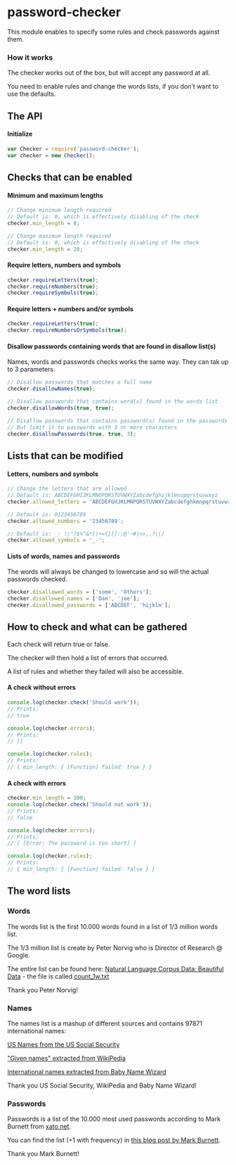 # password-checker

This module enables to specify some rules and check passwords against them.

### How it works
The checker works out of the box, but will accept any password at all.

You need to enable rules and change the words lists, if you don't want to use the defaults.

## The API

#### Initialize
```JavaScript
var Checker = require('password-checker');
var checker = new Checker();
```

## Checks that can be enabled

#### Minimum and maximum lengths
```JavaScript
// Change minimum length required
// Default is: 0, which is effectively disabling of the check
checker.min_length = 8;

// Change maximum length required
// Default is: 0, which is effectively disabling of the check
checker.min_length = 20;
```

#### Require letters, numbers and symbols
```JavaScript
checker.requireLetters(true);
checker.requireNumbers(true);
checker.requireSymbols(true);
```

#### Require letters + numbers and/or symbols
```JavaScript
checker.requireLetters(true);
checker.requireNumbersOrSymbols(true);
```

#### Disallow passwords containing words that are found in disallow list(s)
Names, words and passwords checks works the same way.
They can tak up to 3 parameters.
 
```JavaScript
// Disallow passwords that matches a full name
checker.disallowNames(true);

// Disallow passwords that contains word(s) found in the words list
checker.disallowWords(true, true);

// Disallow passwords that contains password(s) found in the passwords list
// But limit it to passwords with 3 or more characters
checker.disallowPasswords(true, true, 3);
```

## Lists that can be modified

#### Letters, numbers and symbols
```JavaScript
// Change the letters that are allowed
// Default is: ABCDEFGHIJKLMNOPQRSTUVWXYZabcdefghijklmnopqrstuvwxyz
checker.allowed_letters = 'ABCDEFGHJKLMNPQRSTUVWXYZabcdefghkmnpqrstuvwxyz';

// Default is: 0123456789
checker.allowed_numbers = '23456789';

// Default is: _- !\"?$%^&*()+={}[]:;@'~#|<>,.?\\/
checker.allowed_symbols = '_-';
```

#### Lists of words, names and passwords
The words will always be changed to lowercase and so will the actual passwords checked.
```JavaScript
checker.disallowed_words = ['some', 'Others'];
checker.disallowed_names = ['Dan', 'joe'];
checker.disallowed_passwords = ['ABCDEF', 'hijklm'];
```

## How to check and what can be gathered
Each check will return true or false.

The checker will then hold a list of errors that occurred.

A list of rules and whether they failed will also be accessible.

#### A check without errors
```JavaScript
console.log(checker.check('Should work'));
// Prints:
// true

console.log(checker.errors);
// Prints: 
// []

console.log(checker.rules);
// Prints:
// { min_length: { [Function] failed: true } }
```

#### A check with errors
```JavaScript
checker.min_length = 100;
console.log(checker.check('Should not work'));
// Prints:
// false

console.log(checker.errors);
// Prints:
// [ [Error: The password is too short] ]

console.log(checker.rules);
// Prints:
// { min_length: { [Function] failed: false } }
```

## The word lists
### Words
The words list is the first 10.000 words found in a list of 1/3 million words list.

The 1/3 million list is create by Peter Norvig who is Director of Research @ Google.

The entire list can be found here: [Natural Language Corpus Data: Beautiful Data](http://norvig.com/ngrams/) - the file is called [count_1w.txt](http://norvig.com/ngrams/count_1w.txt)

Thank you Peter Norvig!

 
### Names
The names list is a mashup of different sources and contains 97871 international names:

[US Names from the US Social Security](http://www.ssa.gov/oact/babynames/limits.html)

["Given names" extracted from WikiPedia](http://en.wikipedia.org/w/api.php?action=query&continue=&list=categorymembers&cmnamespace=0&cmlimit=500&cmtitle=Category:Given_names&format=json)

[International names extracted from Baby Name Wizard](http://www.babynamewizard.com/international-names-lists-popular-names-from-around-the-world)

Thank you US Social Security, WikiPedia and Baby Name Wizard! 

### Passwords

Passwords is a list of the 10.000 most used passwords according to Mark Burnett from [xato.net](http://xato.net).

You can find the list (+1 with frequency) in [this blog post by Mark Burnett](https://xato.net/passwords/more-top-worst-passwords/).

Thank you Mark Burnett!